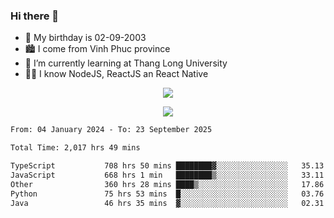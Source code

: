 ### Hi there 👋
- 🎂 My birthday is 02-09-2003
- 🏙️ I come from Vinh Phuc province
- 🌱 I’m currently learning at Thang Long University
- 🧑‍💻 I know NodeJS, ReactJS an React Native
<p align="center"><img src="https://github-readme-stats.vercel.app/api?username=tmquang0209&show_icons=true&theme=gradient"></p>
<p align="center"><img src="https://github-readme-stats.vercel.app/api/top-langs/?username=tmquang0209&hide=scss,css&langs_count=10"></p>
<!--START_SECTION:waka-->

```txt
From: 04 January 2024 - To: 23 September 2025

Total Time: 2,017 hrs 49 mins

TypeScript           708 hrs 50 mins ████████▓░░░░░░░░░░░░░░░░   35.13 %
JavaScript           668 hrs 1 min   ████████▒░░░░░░░░░░░░░░░░   33.11 %
Other                360 hrs 28 mins ████▒░░░░░░░░░░░░░░░░░░░░   17.86 %
Python               75 hrs 53 mins  █░░░░░░░░░░░░░░░░░░░░░░░░   03.76 %
Java                 46 hrs 35 mins  ▓░░░░░░░░░░░░░░░░░░░░░░░░   02.31 %
```

<!--END_SECTION:waka-->
